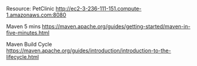














Resource:
PetClinic
http://ec2-3-236-111-151.compute-1.amazonaws.com:8080

Maven 5 mins
https://maven.apache.org/guides/getting-started/maven-in-five-minutes.html

Maven Build Cycle
https://maven.apache.org/guides/introduction/introduction-to-the-lifecycle.html